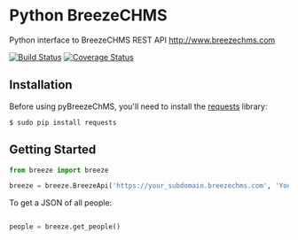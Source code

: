 Python BreezeCHMS
=================

Python interface to BreezeCHMS REST API http://www.breezechms.com

[![Build Status](https://travis-ci.org/aortiz32/pyBreezeChMS.svg?branch=master)](https://travis-ci.org/aortiz32/pyBreezeChMS) [![Coverage Status](https://coveralls.io/repos/aortiz32/pyBreezeChMS/badge.png)](https://coveralls.io/r/aortiz32/pyBreezeChMS)

## Installation

Before using pyBreezeChMS, you'll need to install the [requests](http://docs.python-requests.org/en/latest/) library:

    $ sudo pip install requests

## Getting Started

```python
from breeze import breeze

breeze = breeze.BreezeApi('https://your_subdomain.breezechms.com', 'YourApiKey')
```

To get a JSON of all people:

```python

people = breeze.get_people()
```
